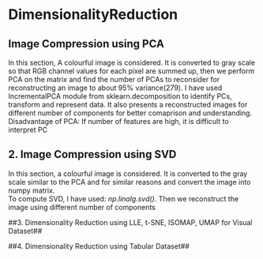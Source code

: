# DimensionalityReduction

## Image Compression using PCA ##
In this section, A colourful image is considered. It is converted to gray scale so that RGB channel values for each pixel are summed up, then we perform PCA on the matrix and find the number of PCAs to reconsider for reconstructing an image to about 95% variance(279). I have used IncrementalPCA module from sklearn.decomposition to identify PCs, transform and represent data. It also presents a reconstructed images for different number of components for better comaprison and understanding.  
Disadvantage of PCA: If number of features are high, it is difficult to interpret PC

## 2. Image Compression using SVD ##
In this section, a colourful image is considered. It is converted to the gray scale similar to the PCA and for similar reasons and convert the image into numpy matrix.  
To compute SVD, I have used: *np.linalg.svd()*. 
Then we reconstruct the image using different number of components

##3. Dimensionality Reduction using LLE, t-SNE, ISOMAP, UMAP for Visual Dataset##

##4. Dimensionality Reduction using Tabular Dataset##

